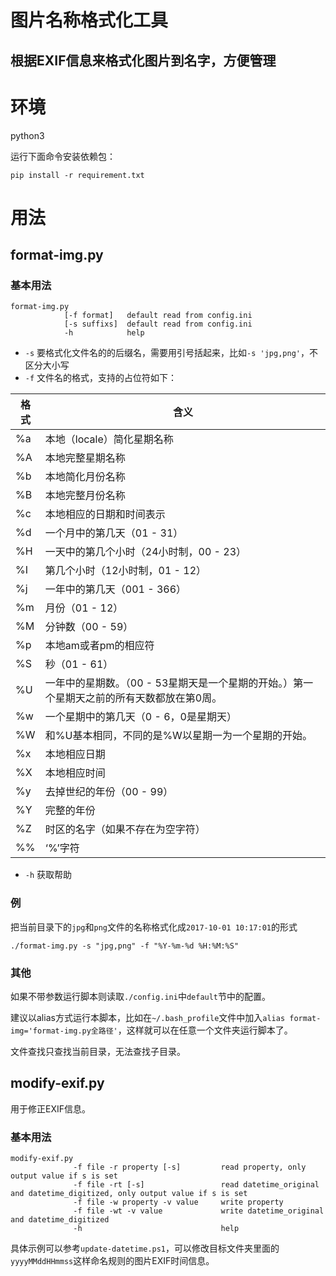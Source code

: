 # 图片名称格式化工具
## 根据EXIF信息来格式化图片到名字，方便管理

# 环境
python3

运行下面命令安装依赖包：
```
pip install -r requirement.txt
```

# 用法

## format-img.py

### 基本用法

```
format-img.py
            [-f format]   default read from config.ini
            [-s suffixs]  default read from config.ini
            -h            help
```

* `-s` 要格式化文件名的的后缀名，需要用引号括起来，比如`-s 'jpg,png'`，不区分大小写
* `-f` 文件名的格式，支持的占位符如下：

格式	| 含义
--- | ---
%a |	本地（locale）简化星期名称 	 
%A |	本地完整星期名称	 
%b |	本地简化月份名称  
%B |	本地完整月份名称 	 
%c |	本地相应的日期和时间表示 	 
%d |	一个月中的第几天（01 - 31） 	 
%H |	一天中的第几个小时（24小时制，00 - 23） 	 
%I |	第几个小时（12小时制，01 - 12） 	 
%j |	一年中的第几天（001 - 366） 	 
%m |	月份（01 - 12） 	 
%M |	分钟数（00 - 59） 	 
%p |	本地am或者pm的相应符 
%S |	秒（01 - 61） 
%U |	一年中的星期数。（00 - 53星期天是一个星期的开始。）第一个星期天之前的所有天数都放在第0周。 
%w |	一个星期中的第几天（0 - 6，0是星期天）
%W |	和%U基本相同，不同的是%W以星期一为一个星期的开始。 	 
%x |	本地相应日期 	 
%X |	本地相应时间 	 
%y |	去掉世纪的年份（00 - 99） 	 
%Y |	完整的年份 
%Z |	时区的名字（如果不存在为空字符）
%% |	‘%’字符

* `-h` 获取帮助

### 例

把当前目录下的`jpg`和`png`文件的名称格式化成`2017-10-01 10:17:01`的形式
```
./format-img.py -s "jpg,png" -f "%Y-%m-%d %H:%M:%S"
```

### 其他

如果不带参数运行脚本则读取`./config.ini`中`default`节中的配置。

建议以alias方式运行本脚本，比如在`~/.bash_profile`文件中加入`alias format-img='format-img.py全路径'`，这样就可以在任意一个文件夹运行脚本了。

文件查找只查找当前目录，无法查找子目录。


## modify-exif.py

用于修正EXIF信息。

### 基本用法

```
modify-exif.py
              -f file -r property [-s]         read property, only output value if s is set
              -f file -rt [-s]                 read datetime_original and datetime_digitized, only output value if s is set
              -f file -w property -v value     write property
              -f file -wt -v value             write datetime_original and datetime_digitized
              -h                               help
```

具体示例可以参考`update-datetime.ps1`，可以修改目标文件夹里面的`yyyyMMddHHmmss`这样命名规则的图片EXIF时间信息。

